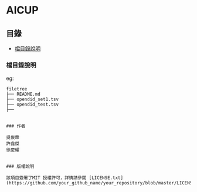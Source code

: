 
# AICUP




  
  </p>

</p>

 
## 目錄

- [檔目錄說明](#檔目錄說明)
  




### 檔目錄說明
eg:

```
filetree 
├── README.md
├── opendid_set1.tsv
├── opendid_test.tsv
├── 


### 作者

吳俊霖
許鑫傑
徐慶耀


### 版權說明

該項目簽署了MIT 授權許可，詳情請參閱 [LICENSE.txt](https://github.com/your_github_name/your_repository/blob/master/LICENSE.txt)



